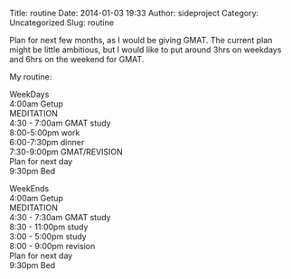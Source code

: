Title: routine
Date: 2014-01-03 19:33
Author: sideproject
Category: Uncategorized
Slug: routine

Plan for next few months, as I would be giving GMAT. The current plan
might be little ambitious, but I would like to put around 3hrs on
weekdays and 6hrs on the weekend for GMAT.

My routine:

WeekDays\
 4:00am Getup\
 MEDITATION\
 4:30 - 7:00am GMAT study\
 8:00-5:00pm work\
 6:00-7:30pm dinner\
 7:30-9:00pm GMAT/REVISION\
 Plan for next day\
 9:30pm Bed

WeekEnds\
 4:00am Getup\
 MEDITATION\
 4:30 - 7:30am GMAT study\
 8:30 - 11:00pm study\
 3:00 - 5:00pm study\
 8:00 - 9:00pm revision\
 Plan for next day\
 9:30pm Bed

